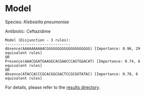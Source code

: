 
# Model

Species: *Klebsiella pneumoniae*

Antibiotic: Ceftazidime

```
Model (Disjunction - 3 rules):
------------------------------
Absence(AAAAAAAAAACGGGGGGGGGGGGGGGGGGGG) [Importance: 0.96, 29 equivalent rules]
OR
Presence(AAACGGATGAAGGCACGAACCCAGTGGACAT) [Importance: 0.74, 6 equivalent rules]
OR
Absence(ATACCACCCGCACGGCGACTCCGCGGTATAC) [Importance: 0.78, 6 equivalent rules]

```

For details, please refer to the [results directory](../../../../../results/scm_b/klebsiella%20pneumoniae/ceftazidime/repeat_10/).

